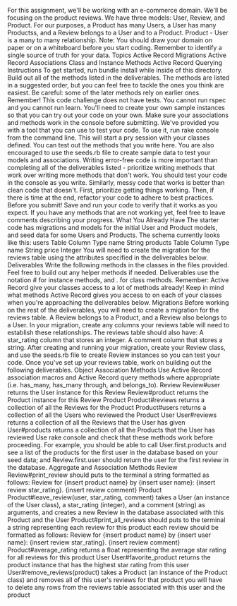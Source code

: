 For this assignment, we'll be working with an e-commerce domain. We'll be focusing on the product reviews.
We have three models: User, Review, and Product.
For our purposes, a Product has many Users, a User has many Productss, and a Review belongs to a User and to a Product.
Product - User is a many to many relationship.
Note: You should draw your domain on paper or on a whiteboard before you start coding. Remember to identify a single source of truth for your data.
Topics
Active Record Migrations
Active Record Associations
Class and Instance Methods
Active Record Querying
Instructions
To get started, run bundle install while inside of this directory.
Build out all of the methods listed in the deliverables. The methods are listed in a suggested order, but you can feel free to tackle the ones you think are easiest. Be careful: some of the later methods rely on earlier ones.
Remember! This code challenge does not have tests. You cannot run rspec and you cannot run learn. You'll need to create your own sample instances so that you can try out your code on your own. Make sure your associations and methods work in the console before submitting.
We've provided you with a tool that you can use to test your code. To use it, run rake console from the command line. This will start a pry session with your classes defined. You can test out the methods that you write here. You are also encouraged to use the seeds.rb file to create sample data to test your models and associations.
Writing error-free code is more important than completing all of the deliverables listed - prioritize writing methods that work over writing more methods that don't work. You should test your code in the console as you write.
Similarly, messy code that works is better than clean code that doesn't. First, prioritize getting things working. Then, if there is time at the end, refactor your code to adhere to best practices.
Before you submit! Save and run your code to verify that it works as you expect. If you have any methods that are not working yet, feel free to leave comments describing your progress.
What You Already Have
The starter code has migrations and models for the initial User and Product models, and seed data for some Users and Products. The schema currently looks like this:
users Table
Column  Type
name    String
products Table
Column  Type
name    String
price   Integer
You will need to create the migration for the reviews table using the attributes specified in the deliverables below.
Deliverables
Write the following methods in the classes in the files provided. Feel free to build out any helper methods if needed.
Deliverables use the notation # for instance methods, and . for class methods.
Remember: Active Record give your classes access to a lot of methods already! Keep in mind what methods Active Record gives you access to on each of your classes when you're approaching the deliverables below.
Migrations
Before working on the rest of the deliverables, you will need to create a migration for the reviews table.
A Review belongs to a Product, and a Review also belongs to a User. In your migration, create any columns your reviews table will need to establish these relationships.
The reviews table should also have:
A star_rating column that stores an integer.
A comment column that stores a string.
After creating and running your migration, create your Review class, and use the seeds.rb file to create Review instances so you can test your code.
Once you've set up your reviews table, work on building out the following deliverables.
Object Association Methods
Use Active Record association macros and Active Record query methods where appropriate (i.e. has_many, has_many through, and belongs_to).
Review
Review#user
returns the User instance for this Review
Review#product
returns the Product instance for this Review
Product
Product#reviews
returns a collection of all the Reviews for the Product
Product#users
returns a collection of all the Users who reviewed the Product
User
User#reviews
returns a collection of all the Reviews that the User has given
User#products
returns a collection of all the Products that the User has reviewed
Use rake console and check that these methods work before proceeding. For example, you should be able to call User.first.products and see a list of the products for the first user in the database based on your seed data; and Review.first.user should return the user for the first review in the database.
Aggregate and Association Methods
Review
Review#print_review
should puts to the terminal a string formatted as follows: Review for {insert product name} by {insert user name}: {insert review star_rating}. {insert review comment}
Product
Product#leave_review(user, star_rating, comment)
takes a User (an instance of the User class), a star_rating (integer), and a comment (string) as arguments, and creates a new Review in the database associated with this Product and the User
Product#print_all_reviews
should puts to the terminal a string representing each review for this product
each review should be formatted as follows: Review for {insert product name} by {insert user name}: {insert review star_rating}. {insert review comment}
Product#average_rating
returns a float representing the average star rating for all reviews for this product
User
User#favorite_product
returns the product instance that has the highest star rating from this user
User#remove_reviews(product)
takes a Product (an instance of the Product class) and removes all of this user's reviews for that product
you will have to delete any rows from the reviews table associated with this user and the product